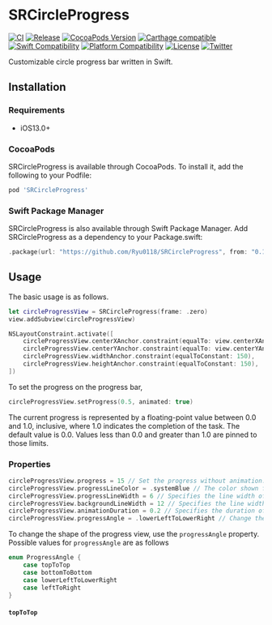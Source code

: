 # SRCircleProgress
[![CI](https://github.com/Ryu0118/SRCircleProgress/actions/workflows/release.yml/badge.svg?branch=main)](https://github.com/Ryu0118/SRCircleProgress/actions/workflows/release.yml)
[![Release](https://img.shields.io/github/v/release/Ryu0118/SRCircleProgress)](https://github.com/Ryu0118/SRCircleProgress/releases/latest)
[![CocoaPods Version](https://img.shields.io/cocoapods/v/StringTransform.svg)](https://cocoapods.org/pods/SRCircleProgress)
[![Carthage compatible](https://img.shields.io/badge/Carthage-compatible-4BC51D.svg)](https://github.com/Ryu0118/SRCirclrProgress)
[![Swift Compatibility](https://img.shields.io/endpoint?url=https%3A%2F%2Fswiftpackageindex.com%2Fapi%2Fpackages%2FRyu0118%2FSRCircleProgress%2Fbadge%3Ftype%3Dswift-versions)](https://swiftpackageindex.com/Ryu0118/SRCircleProgress)
[![Platform Compatibility](https://img.shields.io/endpoint?url=https%3A%2F%2Fswiftpackageindex.com%2Fapi%2Fpackages%2FRyu0118%2FSRCircleProgress%2Fbadge%3Ftype%3Dplatforms)](https://swiftpackageindex.com/Ryu0118/SRCircleProgress)
[![License](https://img.shields.io/github/license/Ryu0118/SRCircleProgress)](https://github.com/Ryu0118/SRCircleProgress/blob/main/LICENSE)
[![Twitter](https://img.shields.io/twitter/follow/ryu_hu03?style=social)](https://twitter.com/ryu_hu03)

Customizable circle progress bar written in Swift.

## Installation
### Requirements
- iOS13.0+
### CocoaPods
SRCircleProgress is available through CocoaPods. To install it, add the following to your Podfile:
```Ruby
pod 'SRCircleProgress'
```
### Swift Package Manager
SRCircleProgress is also available through Swift Package Manager. Add SRCircleProgress as a dependency to your Package.swift:
```Swift
.package(url: "https://github.com/Ryu0118/SRCircleProgress", from: "0.1.0")
```
## Usage
The basic usage is as follows.
```Swift
let circleProgressView = SRCircleProgress(frame: .zero)
view.addSubview(circleProgressView)

NSLayoutConstraint.activate([
    circleProgressView.centerXAnchor.constraint(equalTo: view.centerXAnchor),
    circleProgressView.centerYAnchor.constraint(equalTo: view.centerYAnchor),
    circleProgressView.widthAnchor.constraint(equalToConstant: 150),
    circleProgressView.heightAnchor.constraint(equalToConstant: 150),
])
```
To set the progress on the progress bar, 
```Swift
circleProgressView.setProgress(0.5, animated: true)
```
The current progress is represented by a floating-point value between 0.0 and 1.0, inclusive, where 1.0 indicates the completion of the task. The default value is 0.0. Values less than 0.0 and greater than 1.0 are pinned to those limits.

### Properties
```Swift
circleProgressView.progress = 15 // Set the progress without animation.
circleProgressView.progressLineColor = .systemBlue // The color shown for the portion of the progress view that is filled.
circleProgressView.progressLineWidth = 6 // Specifies the line width of the progress view.
circleProgressView.backgroundLineWidth = 12 // Specifies the line width of the view behind the progress view.
circleProgressView.animationDuration = 0.2 // Specifies the duration of the animation when setProgress(_:animated:) is executed
circleProgressView.progressAngle = .lowerLeftToLowerRight // Change the shape of the progress view
```
To change the shape of the progress view, use the `progressAngle` property.
Possible values for `progressAngle` are as follows
```Swift
enum ProgressAngle {
    case topToTop
    case bottomToBottom
    case lowerLeftToLowerRight
    case leftToRight
}
```
#### `topToTop`
